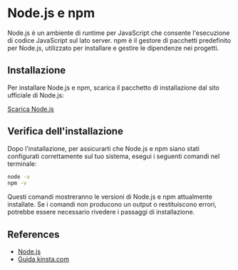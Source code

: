 # Node.js e npm

Node.js è un ambiente di runtime per JavaScript che consente l'esecuzione di codice JavaScript sul lato server. npm è il gestore di pacchetti predefinito per Node.js, utilizzato per installare e gestire le dipendenze nei progetti.

## Installazione

Per installare Node.js e npm, scarica il pacchetto di installazione dal sito ufficiale di Node.js:

[Scarica Node.js](https://nodejs.org/it/)

## Verifica dell'installazione

Dopo l'installazione, per assicurarti che Node.js e npm siano stati configurati correttamente sul tuo sistema, esegui i seguenti comandi nel terminale:

```bash
node -v
npm -v
```

Questi comandi mostreranno le versioni di Node.js e npm attualmente installate. Se i comandi non producono un output o restituiscono errori, potrebbe essere necessario rivedere i passaggi di installazione.

## References

- [Node.js](https://nodejs.org/it/)
- [Guida kinsta.com](https://kinsta.com/it/blog/come-installare-node-js/)